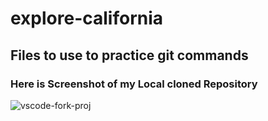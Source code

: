 # explore-california
## Files to use to practice git commands
### Here is Screenshot of my Local cloned Repository

![vscode-fork-proj](https://user-images.githubusercontent.com/103169939/166603872-06917fd6-3182-4d8d-b402-1de28db6f7b5.png)
   
